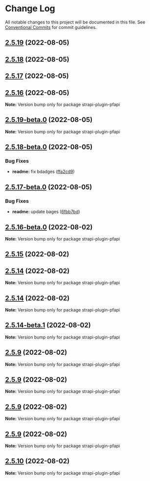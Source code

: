 # Change Log

All notable changes to this project will be documented in this file.
See [Conventional Commits](https://conventionalcommits.org) for commit guidelines.

## [2.5.19](https://github.com/pfapi/pfapi/compare/v2.5.19-beta.0...v2.5.19) (2022-08-05)



## [2.5.18](https://github.com/pfapi/pfapi/compare/v2.5.18-beta.0...v2.5.18) (2022-08-05)



## [2.5.17](https://github.com/pfapi/pfapi/compare/v2.5.17-beta.0...v2.5.17) (2022-08-05)



## [2.5.16](https://github.com/pfapi/pfapi/compare/v2.5.16-beta.0...v2.5.16) (2022-08-05)

**Note:** Version bump only for package strapi-plugin-pfapi





## [2.5.19-beta.0](https://github.com/pfapi/pfapi/compare/v2.5.18-beta.0...v2.5.19-beta.0) (2022-08-05)

**Note:** Version bump only for package strapi-plugin-pfapi





## [2.5.18-beta.0](https://github.com/pfapi/pfapi/compare/v2.5.17-beta.0...v2.5.18-beta.0) (2022-08-05)


### Bug Fixes

* **readme:** fix bdadges ([ffa2cd9](https://github.com/pfapi/pfapi/commit/ffa2cd9eb2ed455727a68dd5d0a4a04c0848b31c))





## [2.5.17-beta.0](https://github.com/pfapi/pfapi/compare/v2.5.16-beta.0...v2.5.17-beta.0) (2022-08-05)


### Bug Fixes

* **readme:** update bages ([6fbb7bd](https://github.com/pfapi/pfapi/commit/6fbb7bd9781c974c71556352e1ad1c2949b173ba))





## [2.5.16-beta.0](https://github.com/pfapi/pfapi/compare/v2.5.15...v2.5.16-beta.0) (2022-08-02)

**Note:** Version bump only for package strapi-plugin-pfapi





## [2.5.15](https://github.com/pfapi/pfapi/compare/v2.5.14-beta.3...v2.5.15) (2022-08-02)



## [2.5.14](https://github.com/pfapi/pfapi/compare/v2.5.14-beta.2...v2.5.14) (2022-08-02)

**Note:** Version bump only for package strapi-plugin-pfapi






## [2.5.14](https://github.com/pfapi/pfapi/compare/v2.5.14-beta.2...v2.5.14) (2022-08-02)


**Note:** Version bump only for package strapi-plugin-pfapi





## [2.5.14-beta.1](https://github.com/pfapi/pfapi/compare/v2.5.14-beta.0...v2.5.14-beta.1) (2022-08-02)

**Note:** Version bump only for package strapi-plugin-pfapi





## [2.5.9](https://github.com/pfapi/pfapi/compare/v2.5.12-beta.0...v2.5.9) (2022-08-02)

**Note:** Version bump only for package strapi-plugin-pfapi





## [2.5.9](https://github.com/pfapi/pfapi/compare/v2.5.10-beta.0...v2.5.9) (2022-08-02)

**Note:** Version bump only for package strapi-plugin-pfapi





## [2.5.9](https://github.com/pfapi/pfapi/compare/v2.5.11-beta.0...v2.5.9) (2022-08-02)

**Note:** Version bump only for package strapi-plugin-pfapi





## [2.5.9](https://github.com/pfapi/pfapi/compare/v2.5.10...v2.5.9) (2022-08-02)

**Note:** Version bump only for package strapi-plugin-pfapi





## [2.5.10](https://github.com/pfapi/pfapi/compare/v2.5.9...v2.5.10) (2022-08-02)

**Note:** Version bump only for package strapi-plugin-pfapi
